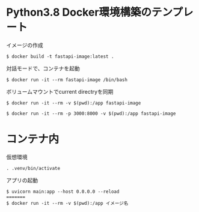 # Python3.8 Docker環境構築のテンプレート

イメージの作成
```shell
$ docker build -t fastapi-image:latest .
```

対話モードで、コンテナを起動
```shell
$ docker run -it --rm fastapi-image /bin/bash
```

ボリュームマウントでcurrent directryを同期
```shell
$ docker run -it --rm -v $(pwd):/app fastapi-image
```

```shell
$ docker run -it --rm -p 3000:8000 -v $(pwd):/app fastapi-image
```

# コンテナ内
仮想環境
```
. .venv/bin/activate
```

アプリの起動
```shell
$ uvicorn main:app --host 0.0.0.0 --reload
=======
$ docker run -it --rm -v $(pwd):/app イメージ名
```